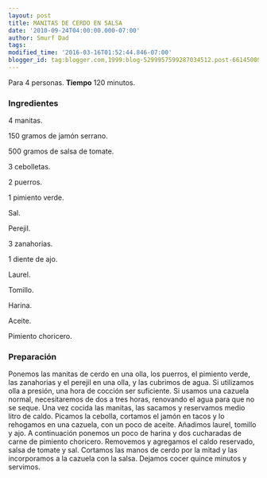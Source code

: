 ```yaml
---
layout: post
title: MANITAS DE CERDO EN SALSA
date: '2010-09-24T04:00:00.000-07:00'
author: Smurf Dad
tags: 
modified_time: '2016-03-16T01:52:44.846-07:00'
blogger_id: tag:blogger.com,1999:blog-5299957599287034512.post-6614500904217285250
---
```


Para 4 personas.
<b>Tiempo</b> 120 minutos.

<h3>Ingredientes</h3>

4 manitas.

150 gramos de jamón serrano.

500 gramos de salsa de tomate.

3 cebolletas.

2 puerros.

1 pimiento verde.

Sal.

Perejil.

3 zanahorias.

1 diente de ajo.

Laurel.

Tomillo.

Harina.

Aceite.

Pimiento choricero.

<h3>Preparación</h3>

Ponemos las manitas de cerdo en una olla, los puerros, el pimiento verde, las zanahorias y el perejil en una olla, y las cubrimos de agua. Si utilizamos olla a presión, una hora de cocción ser suficiente. Si usamos una cazuela normal, necesitaremos de dos a tres horas, renovando el agua para que no se seque. Una vez cocida las manitas, las sacamos y reservamos medio litro de caldo. Picamos la cebolla, cortamos el jamón en tacos y lo rehogamos en una cazuela, con un poco de aceite. Añadimos laurel, tomillo y ajo. A continuación ponemos un poco de harina y dos cucharadas de carne de pimiento choricero. Removemos y agregamos el caldo reservado, salsa de tomate y sal. Cortamos las manos de cerdo por la mitad y las incorporamos a la cazuela con la salsa. Dejamos cocer quince minutos y servimos.

